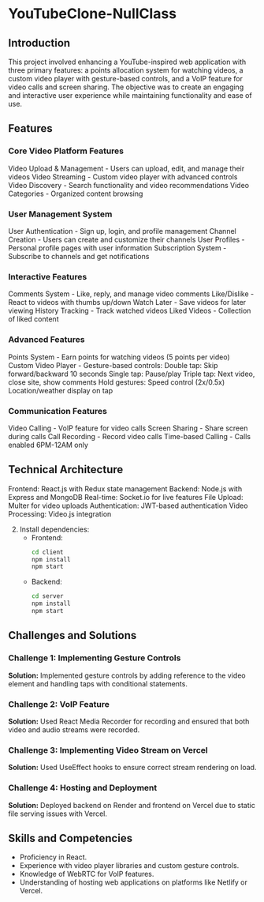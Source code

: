 # YouTubeClone-NullClass

## Introduction

This project involved enhancing a YouTube-inspired web application with three primary features: a points allocation system for watching videos, a custom video player with gesture-based controls, and a VoIP feature for video calls and screen sharing. The objective was to create an engaging and interactive user experience while maintaining functionality and ease of use.

## Features

### Core Video Platform Features

Video Upload & Management - Users can upload, edit, and manage their videos
Video Streaming - Custom video player with advanced controls
Video Discovery - Search functionality and video recommendations
Video Categories - Organized content browsing

### User Management System

User Authentication - Sign up, login, and profile management
Channel Creation - Users can create and customize their channels
User Profiles - Personal profile pages with user information
Subscription System - Subscribe to channels and get notifications

### Interactive Features

Comments System - Like, reply, and manage video comments
Like/Dislike - React to videos with thumbs up/down
Watch Later - Save videos for later viewing
History Tracking - Track watched videos
Liked Videos - Collection of liked content

### Advanced Features

Points System - Earn points for watching videos (5 points per video)
Custom Video Player - Gesture-based controls:
Double tap: Skip forward/backward 10 seconds
Single tap: Pause/play
Triple tap: Next video, close site, show comments
Hold gestures: Speed control (2x/0.5x)
Location/weather display on tap

### Communication Features

Video Calling - VoIP feature for video calls
Screen Sharing - Share screen during calls
Call Recording - Record video calls
Time-based Calling - Calls enabled 6PM-12AM only

## Technical Architecture

Frontend: React.js with Redux state management
Backend: Node.js with Express and MongoDB
Real-time: Socket.io for live features
File Upload: Multer for video uploads
Authentication: JWT-based authentication
Video Processing: Video.js integration

2. Install dependencies:
   - Frontend:
     ```sh
     cd client
     npm install
     npm start
     ```
   - Backend:
     ```sh
     cd server
     npm install
     npm start
     ```

## Challenges and Solutions

### Challenge 1: Implementing Gesture Controls

**Solution:** Implemented gesture controls by adding reference to the video element and handling taps with conditional statements.

### Challenge 2: VoIP Feature

**Solution:** Used React Media Recorder for recording and ensured that both video and audio streams were recorded.

### Challenge 3: Implementing Video Stream on Vercel

**Solution:** Used UseEffect hooks to ensure correct stream rendering on load.

### Challenge 4: Hosting and Deployment

**Solution:** Deployed backend on Render and frontend on Vercel due to static file serving issues with Vercel.

## Skills and Competencies

- Proficiency in React.
- Experience with video player libraries and custom gesture controls.
- Knowledge of WebRTC for VoIP features.
- Understanding of hosting web applications on platforms like Netlify or Vercel.
